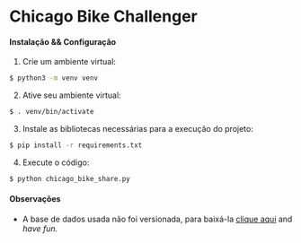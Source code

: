 # Chicago Bike Challenger

#### Instalação && Configuração

1. Crie um ambiente virtual:

```bash
$ python3 -m venv venv
```

2. Ative seu ambiente virtual:

```bash
$ . venv/bin/activate
```

3. Instale as bibliotecas necessárias para a execução do projeto:

```bash
$ pip install -r requirements.txt
```
4. Execute o código:
```bash
$ python chicago_bike_share.py
```
#### Observações

- A base de dados usada não foi versionada, para baixá-la [clique aqui](https://drive.google.com/file/d/1FDD1xh27WvfcqwNuYg-kMDJNeZC81ZNL/view?usp=sharing) and _have fun._
